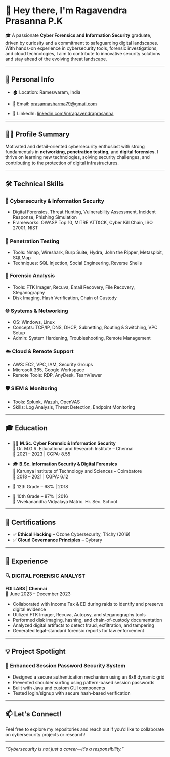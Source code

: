 # 👋 Hey there, I'm Ragavendra Prasanna P.K

🎓 A passionate **Cyber Forensics and Information Security** graduate, driven by curiosity and a commitment to safeguarding digital landscapes. With hands-on experience in cybersecurity tools, forensic investigations, and cloud technologies, I aim to contribute to innovative security solutions and stay ahead of the evolving threat landscape.

---

## 📍 Personal Info

- 🏠 Location: Rameswaram, India  
 
- 📧 Email: [prasannasharma79@gmail.com](mailto:prasannasharma79@gmail.com)  
- 🔗 LinkedIn: [linkedin.com/in/ragavendraprasanna](https://www.linkedin.com/in/ragavendraprasanna/)

---

## 🧑‍💻 Profile Summary

Motivated and detail-oriented cybersecurity enthusiast with strong fundamentals in **networking, penetration testing**, and **digital forensics**. I thrive on learning new technologies, solving security challenges, and contributing to the protection of digital infrastructures.

---

## 🛠️ Technical Skills

### 🔐 Cybersecurity & Information Security
- Digital Forensics, Threat Hunting, Vulnerability Assessment, Incident Response, Phishing Simulation
- Frameworks: OWASP Top 10, MITRE ATT&CK, Cyber Kill Chain, ISO 27001, NIST

### 🧪 Penetration Testing
- Tools: Nmap, Wireshark, Burp Suite, Hydra, John the Ripper, Metasploit, SQLMap
- Techniques: SQL Injection, Social Engineering, Reverse Shells

### 🧰 Forensic Analysis
- Tools: FTK Imager, Recuva, Email Recovery, File Recovery, Steganography
- Disk Imaging, Hash Verification, Chain of Custody

### 🌐 Systems & Networking
- OS: Windows, Linux  
- Concepts: TCP/IP, DNS, DHCP, Subnetting, Routing & Switching, VPC Setup  
- Admin: System Hardening, Troubleshooting, Remote Management

### ☁️ Cloud & Remote Support
- AWS: EC2, VPC, IAM, Security Groups  
- Microsoft 365, Google Workspace  
- Remote Tools: RDP, AnyDesk, TeamViewer

### 🛡️ SIEM & Monitoring
- Tools: Splunk, Wazuh, OpenVAS  
- Skills: Log Analysis, Threat Detection, Endpoint Monitoring

---

## 🎓 Education

- 🧑‍🎓 **M.Sc. Cyber Forensic & Information Security**  
  📍 Dr. M.G.R. Educational and Research Institute – Chennai  
  📅 2021 – 2023 | CGPA: 8.55  

- 🎓 **B.Sc. Information Security & Digital Forensics**  
  📍 Karunya Institute of Technology and Sciences – Coimbatore  
  📅 2018 – 2021 | CGPA: 6.12  

- 📘 12th Grade – 68% | 2018  
- 📘 10th Grade – 87% | 2016  
📍 Vivekanandha Vidyalaya Matric. Hr. Sec. School

---

## 🏅 Certifications

- ✅ **Ethical Hacking** – Ozone Cybersecurity, Trichy (2019)  
- ✅ **Cloud Governance Principles** – Cybrary

---

## 🧪 Experience

### 🔍 DIGITAL FORENSIC ANALYST  
**FDI LABS | Chennai**  
📅 June 2023 – December 2023

- Collaborated with Income Tax & ED during raids to identify and preserve digital evidence
- Utilized FTK Imager, Recuva, Autopsy, and steganography tools
- Performed disk imaging, hashing, and chain-of-custody documentation
- Analyzed digital artifacts to detect fraud, exfiltration, and tampering
- Generated legal-standard forensic reports for law enforcement

---

## 💡 Project Spotlight

### 🔐 Enhanced Session Password Security System

- Designed a secure authentication mechanism using an 8x8 dynamic grid
- Prevented shoulder surfing using pattern-based session passwords
- Built with Java and custom GUI components
- Tested login/signup with secure hash-based verification

---

## 📫 Let's Connect!

Feel free to explore my repositories and reach out if you’d like to collaborate on cybersecurity projects or research!

---

_“Cybersecurity is not just a career—it's a responsibility.”_

